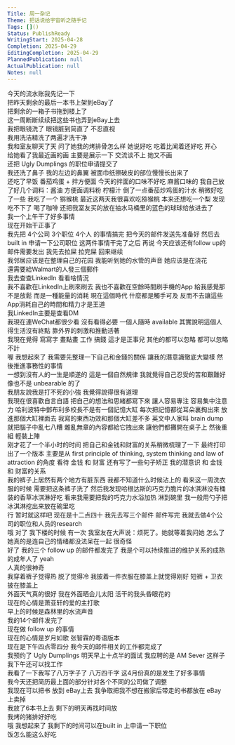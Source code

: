 ```yaml
---    
Title: 周一杂记    
Theme: 把话说给宇宙听之随手记    
Tags: []()    
Status: PublishReady    
WritingStart: 2025-04-28    
Completion: 2025-04-29    
EditingCompletion: 2025-04-29    
PlannedPublication: null    
ActualPublication: null    
Notes: null    
---      
```

今天的流水账我先记一下      
把昨天剩余的最后一本书上架到eBay了      
把剩余的一箱子书拖到楼上了      
这一周断断续续把这些书也弄到eBay上去        
我把眼镜洗了 眼镜脏到简直了 不忍直视      
我用洗洁精洗了两遍才洗干净        
我和室友聊天了天 问了她我的烤排骨怎么样  她说好吃 吃着比闻着还好吃 开心      
给她看了我最近画的画 主要是展示一下 交流谈不上 她又不画        
还把 Ugly Dumplings 的职位申请提交了         
我还洗了鼻子 我的左边的鼻翼 被面巾纸擦破皮的部位慢慢长出来了         
还吃了早饭 番茄鸡蛋 + 拌方便面 今天的拌面的口味不好吃 麻酱口味的 我自己放了好几个调料：酱油 方便面调料粉 柠檬汁 倒了一点番茄炒鸡蛋的汁水 稍微好吃了一些 我吃了一个 猕猴桃 最近这两天我很喜欢吃猕猴桃 本来还想吃一个梨 发现吃不下了 喝了咖啡 还把我室友买的放在抽水马桶里的蓝色的球球给放进去了         
我一个上午干了好多事情      
现在开始干正事了        
我先把 4个公司 3个职位 4个人 的事情搞完 把今天的邮件发送先准备好 然后去 built in 申请一下公司职位 这两件事情干完了之后 再说 今天应该还有follow up的邮件需要发出 我先去拉屎 拉完屎 回来继续        
我邻居应该是在整理自己的花园 我能听到她的水管的声音 她应该是在浇花         
還需要給Walmart的人發三個郵件        
我去查查LinkedIn 看看啥情況        
我不喜歡在LinkedIn上刷來刷去 我也不喜歡在空餘時間刷手機的App 給我感覺那不是放鬆 而是一種能量的消耗 現在這個時代 什麼都是觸手可及 反而不去讓這些App消耗自己的時間和精力才是王道        
我LinkedIn主要是查看DM      
我現在連WeChat都很少看 沒有看得必要 一個人隨時 available 其實說明這個人得生活沒有終點 靠外界的刺激和推動活著        
我現在覺得 寫寫字 畫點畫 工作 搞錢 這才是正事兒 其他的都可以忽略 都可以忽略不計         
喔 我想起來了 我需要先整理一下自己和金錢的關係 讓我的潛意識徹底大變樣 然後推進事務性的事情        
一想到沒有人的一生是順遂的 這是一個自然規律 我就覺得自己忍受的苦和艱難好像也不是 unbearable 的了        
我朋友說我是打不死的小強 我覺得說得很有道理        
我現在很喜歡自言自語 把自己的想法和思緒都寫下來 讓人容易專注 容易集中注意力 哈利波特中鄧布利多校長不是有一個記憶大缸 每次把記憶都從耳朵裏掏出來 放進那個大缸裡面去 我寫的東西功效和那個大缸差不多 英文中人家叫 brain dump 就把腦子中亂七八糟 雜亂無章的內容都給它拽出來 讓他們都攤開在桌子上 然後重組 輕裝上陣        
刚才花了一个半小时的时间 把自己和金钱和财富的关系稍微梳理了一下 最终打印出了一个版本 主要是从 first principle of thinking, system thinking and law of attraction 的角度 看待 金钱 和 财富 还有写了一些句子矫正 我的潜意识 和 金钱 和 财富的关系        
我的裤子上居然有两个地方有脏东西 我都不知道什么时候沾上的 看来这一周洗衣服的时候 需要把这条裤子洗了 然后我发现哈根达斯的巧克力脆片的冰淇淋没有桶装的香草冰淇淋好吃 看来我需要把我的巧克力水浴加热 淋到碗里 我一般用勺子把冰淇淋挖出来放在碗里吃         
行 暂时就这样吧 现在是十二点四十 我先去写三个邮件 邮件写完 我就去做4个公司的职位和人员的research         
哦 对了 我下楼的时候 有一次 我室友在大声说：烦死了。她就等着我问她 怎么了 她真的是连自己的情绪都没法呆在一起 很奇怪         
好了 我的三个 follow up 的邮件都发完了 我是个可以持续推进的维护关系的成熟的成年人了 yeah         
人真的很神奇      
我穿着裤子觉得热 脱了觉得冷 我披着一件衣服在膝盖上就觉得刚好 短裤 + 卫衣 披在膝盖上        
外面天气真的很好 我在外面晒会儿太阳 活干的我头昏眼花的         
现在的心情是萧亚轩的爱的主打歌      
早上的时候是森林里的水流声音        
我的14个邮件发完了      
现在做 follow up 的事情      
现在的心情是岁月如歌 张智霖的粤语版本        
现在是下午四点零四分 我今天的邮件相关的工作都完成了      
我预约了 Ugly Dumplings 明天早上十点半的面试 我应聘的是 AM Sever 这样子 我下午还可以找工作         
我看了一下我写了八万字子了  八万四千字 这4月份真的是发生了好多事情      
我今天还把简历最上面的部分针对各个不同的公司做了调整      
我现在可以把书 放到 eBay上去 我争取把我不想在搬家后带走的书都放在 eBay 上卖掉        
我放了6本书上去 剩下的明天再找时间放        
我烤的猪排好好吃        
哦 我想起来了 我剩下的时间可以在built in 上申请一下职位         
饭怎么能这么好吃        
    